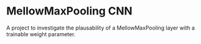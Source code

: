 # MellowMaxPooling CNN

A project to investigate the plausability of a MellowMaxPooling layer with a trainable weight parameter.